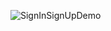 ![SignInSignUpDemo](https://github.com/tuvietanht/SignInSignUpProject/assets/101501013/d642e253-8153-4b97-ba07-eabd89508ead)
